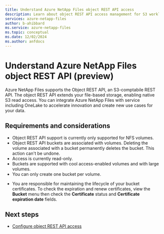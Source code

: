 ```yaml
---
title: Understand Azure NetApp Files object REST API access
description: Learn about object REST API access management for S3 workloads in Azure NetApp Files. 
services: azure-netapp-files
author: b-ahibbard
ms.service: azure-netapp-files
ms.topic: conceptual
ms.date: 12/02/2024
ms.author: anfdocs
---
```

# Understand Azure NetApp Files object REST API (preview)

Azure NetApp Files supports the Object REST API, an S3-comptabile REST API. The object REST API extends your file-based storage, enabling native S3 read access. You can integrate Azure NetApp Files with service including OneLake to accelerate innovation and create new use cases for your data. 

## Requirements and considerations

* Object REST API support is currently only supported for NFS volumes. 
* Object REST API buckets are associated with volumes. Deleting the volume associated with a bucket permanently deletes the bucket. This action can't be undone. 
* Access is currently read-only. 
* Buckets are supported with cool access-enabled volumes and with large volumes. 
* You can only create one bucket per volume. 
<!-- user limit of 1?-->
* You are responsible for maintaining the lifecycle of your bucket certificates. To check the expiration and renew certificates, view the **Bucket** menu then check the **Certificate** status and **Certificate expiration date** fields. 

## Next steps 

* [Configure object REST API access](object-rest-api-access-configure.md)